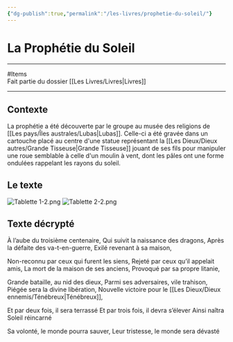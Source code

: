 ```yaml
---
{"dg-publish":true,"permalink":"/les-livres/prophetie-du-soleil/"}
---
```


# La Prophétie du Soleil
---
#Items  
Fait partie du dossier [[Les Livres/Livres\|Livres]]

-------
## Contexte
La prophétie a été découverte par le groupe au musée des religions de [[Les pays/Îles australes/Lubas\|Lubas]]. Celle-ci a été gravée dans un cartouche placé au centre d'une statue représentant la [[Les Dieux/Dieux autres/Grande Tisseuse\|Grande Tisseuse]] jouant de ses fils pour manipuler une roue semblable à celle d'un moulin à vent, dont les pâles ont une forme ondulées rappelant les rayons du soleil.
## Le texte
![Tablette 1-2.png](/img/user/_Images/Tablette%201-2.png)
![Tablette 2-2.png](/img/user/_Images/Tablette%202-2.png)
## Texte décrypté
À l’aube du troisième centenaire,
Qui suivit la naissance des dragons,
Après la défaite des va-t-en-guerre,
Exilé revenant à sa maison,

Non-reconnu par ceux qui furent les siens,
Rejeté par ceux qu’il appelait amis,
La mort de la maison de ses anciens,
Provoqué par sa propre litanie,

Grande bataille, au nid des dieux,
Parmi ses adversaires, vile trahison,
Piégée sera la divine libération,
Nouvelle victoire pour le [[Les Dieux/Dieux ennemis/Ténébreux\|Ténébreux]],

Et par deux fois, il sera terrassé
Et par trois fois, il devra s’élever
Ainsi naîtra Soleil réincarné

Sa volonté, le monde pourra sauver,
Leur tristesse, le monde sera dévasté
